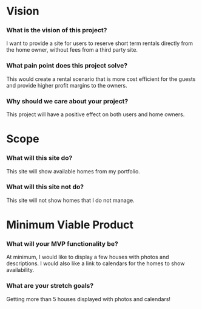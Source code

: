 # Vision 

### What is the vision of this project?
I want to provide a site for users to reserve short term rentals directly from the home owner, without fees from a third party site. 

### What pain point does this project solve?
This would create a rental scenario that is more cost efficient for the guests and provide higher profit margins to the owners. 

### Why should we care about your project?
This project will have a positive effect on both users and home owners.

# Scope 
### What will this site do?
This site will show available homes from my portfolio.
### What will this site not do?
This site will not show homes that I do not manage. 

# Minimum Viable Product 
### What will your MVP functionality be?
At minimum, I would like to display a few houses with photos and descriptions. I would also like a link to calendars for the homes to show availability. 

### What are your stretch goals?
Getting more than 5 houses displayed with photos and calendars! 
